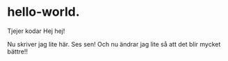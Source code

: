 # hello-world.
Tjejer kodar
Hej hej!

Nu skriver jag lite här. Ses sen!
Och nu ändrar jag lite så att det blir mycket bättre!!
